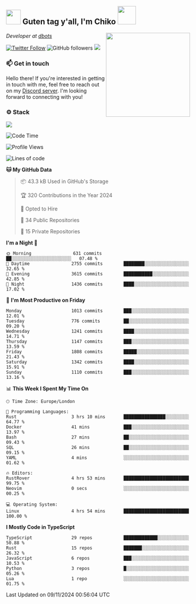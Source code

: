 <h2><img src="https://cdn.discordapp.com/emojis/1100181376730402906.gif?quality=lossless" width="40"> Guten tag y'all, I'm Chiko <img src="https://a.ppy.sh/15907233" width="50"></h2>
<a href="https://cataas.com"><img align='right' src="https://cataas.com/cat" width="230"></a>
<p><em>Developer at <a href="https://github.com/dbotsfun">dbots</a></em></p>

[![Twitter Follow](https://img.shields.io/twitter/follow/chikoxq?label=Follow)](https://twitter.com/intent/follow?screen_name=chikoxq)
![GitHub followers](https://img.shields.io/github/followers/chikof?label=Follow&style=social)
![](https://komarev.com/ghpvc/?username=chikof&color=blue)

### 📫 Get in touch
Hello there! If you're interested in getting in touch with me, feel free to reach out on my [Discord server](https://discord.gg/sejc7TnX6N). I'm looking forward to connecting with you!

### ⚙️ Stack
[![](https://skillicons.dev/icons?i=git,kubernetes,docker,js,ts,cloudflare,css,deno,express,graphql,html,mongodb,nestjs,py,react,apollo,bash,java,lua,nextjs,netlify,nodejs,ps,powershell,rust,neovim,tauri,sentry,postgres,tailwind,prisma,actix,workers)](https://skillicons.dev)

<!--START_SECTION:waka-->
![Code Time](http://img.shields.io/badge/Code%20Time-1%2C929%20hrs%2014%20mins-blue)

![Profile Views](http://img.shields.io/badge/Profile%20Views-0-blue)

![Lines of code](https://img.shields.io/badge/From%20Hello%20World%20I%27ve%20Written-6.8%20million%20lines%20of%20code-blue)

**🐱 My GitHub Data** 

> 📦 43.3 kB Used in GitHub's Storage 
 > 
> 🏆 320 Contributions in the Year 2024
 > 
> 💼 Opted to Hire
 > 
> 📜 34 Public Repositories 
 > 
> 🔑 15 Private Repositories 
 > 
**I'm a Night 🦉** 

```text
🌞 Morning                631 commits         ██░░░░░░░░░░░░░░░░░░░░░░░   07.48 % 
🌆 Daytime                2755 commits        ████████░░░░░░░░░░░░░░░░░   32.65 % 
🌃 Evening                3615 commits        ███████████░░░░░░░░░░░░░░   42.85 % 
🌙 Night                  1436 commits        ████░░░░░░░░░░░░░░░░░░░░░   17.02 % 
```
📅 **I'm Most Productive on Friday** 

```text
Monday                   1013 commits        ███░░░░░░░░░░░░░░░░░░░░░░   12.01 % 
Tuesday                  776 commits         ██░░░░░░░░░░░░░░░░░░░░░░░   09.20 % 
Wednesday                1241 commits        ████░░░░░░░░░░░░░░░░░░░░░   14.71 % 
Thursday                 1147 commits        ███░░░░░░░░░░░░░░░░░░░░░░   13.59 % 
Friday                   1808 commits        █████░░░░░░░░░░░░░░░░░░░░   21.43 % 
Saturday                 1342 commits        ████░░░░░░░░░░░░░░░░░░░░░   15.91 % 
Sunday                   1110 commits        ███░░░░░░░░░░░░░░░░░░░░░░   13.16 % 
```


📊 **This Week I Spent My Time On** 

```text
🕑︎ Time Zone: Europe/London

💬 Programming Languages: 
Rust                     3 hrs 10 mins       ████████████████░░░░░░░░░   64.77 % 
Docker                   41 mins             ███░░░░░░░░░░░░░░░░░░░░░░   13.97 % 
Bash                     27 mins             ██░░░░░░░░░░░░░░░░░░░░░░░   09.43 % 
SQL                      26 mins             ██░░░░░░░░░░░░░░░░░░░░░░░   09.15 % 
YAML                     4 mins              ░░░░░░░░░░░░░░░░░░░░░░░░░   01.62 % 

🔥 Editors: 
RustRover                4 hrs 53 mins       █████████████████████████   99.75 % 
Neovim                   0 secs              ░░░░░░░░░░░░░░░░░░░░░░░░░   00.25 % 

💻 Operating System: 
Linux                    4 hrs 54 mins       █████████████████████████   100.00 % 
```

**I Mostly Code in TypeScript** 

```text
TypeScript               29 repos            █████████████░░░░░░░░░░░░   50.88 % 
Rust                     15 repos            ███████░░░░░░░░░░░░░░░░░░   26.32 % 
JavaScript               6 repos             ███░░░░░░░░░░░░░░░░░░░░░░   10.53 % 
Python                   3 repos             █░░░░░░░░░░░░░░░░░░░░░░░░   05.26 % 
Lua                      1 repo              ░░░░░░░░░░░░░░░░░░░░░░░░░   01.75 % 
```




 Last Updated on 09/11/2024 00:56:04 UTC
<!--END_SECTION:waka-->


<!--
<p align="center">
     <a href="https://discord.gg/HhybNhchcC"><img src="https://invidget.switchblade.xyz/sejc7TnX6N" align="center" ><a>
</p> 
-->
